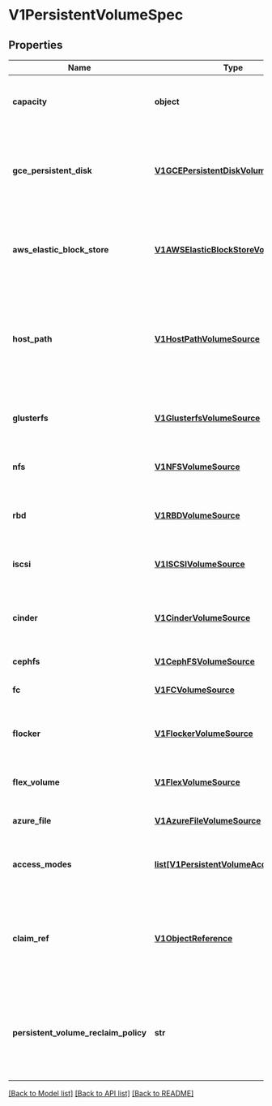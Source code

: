 # V1PersistentVolumeSpec

## Properties
Name | Type | Description | Notes
------------ | ------------- | ------------- | -------------
**capacity** | **object** | A description of the persistent volume&#39;s resources and capacity. More info: http://releases.k8s.io/release-1.2/docs/user-guide/persistent-volumes.md#capacity | [optional] 
**gce_persistent_disk** | [**V1GCEPersistentDiskVolumeSource**](V1GCEPersistentDiskVolumeSource.md) | GCEPersistentDisk represents a GCE Disk resource that is attached to a kubelet&#39;s host machine and then exposed to the pod. Provisioned by an admin. More info: http://releases.k8s.io/release-1.2/docs/user-guide/volumes.md#gcepersistentdisk | [optional] 
**aws_elastic_block_store** | [**V1AWSElasticBlockStoreVolumeSource**](V1AWSElasticBlockStoreVolumeSource.md) | AWSElasticBlockStore represents an AWS Disk resource that is attached to a kubelet&#39;s host machine and then exposed to the pod. More info: http://releases.k8s.io/release-1.2/docs/user-guide/volumes.md#awselasticblockstore | [optional] 
**host_path** | [**V1HostPathVolumeSource**](V1HostPathVolumeSource.md) | HostPath represents a directory on the host. Provisioned by a developer or tester. This is useful for single-node development and testing only! On-host storage is not supported in any way and WILL NOT WORK in a multi-node cluster. More info: http://releases.k8s.io/release-1.2/docs/user-guide/volumes.md#hostpath | [optional] 
**glusterfs** | [**V1GlusterfsVolumeSource**](V1GlusterfsVolumeSource.md) | Glusterfs represents a Glusterfs volume that is attached to a host and exposed to the pod. Provisioned by an admin. More info: http://releases.k8s.io/release-1.2/examples/glusterfs/README.md | [optional] 
**nfs** | [**V1NFSVolumeSource**](V1NFSVolumeSource.md) | NFS represents an NFS mount on the host. Provisioned by an admin. More info: http://releases.k8s.io/release-1.2/docs/user-guide/volumes.md#nfs | [optional] 
**rbd** | [**V1RBDVolumeSource**](V1RBDVolumeSource.md) | RBD represents a Rados Block Device mount on the host that shares a pod&#39;s lifetime. More info: http://releases.k8s.io/release-1.2/examples/rbd/README.md | [optional] 
**iscsi** | [**V1ISCSIVolumeSource**](V1ISCSIVolumeSource.md) | ISCSI represents an ISCSI Disk resource that is attached to a kubelet&#39;s host machine and then exposed to the pod. Provisioned by an admin. | [optional] 
**cinder** | [**V1CinderVolumeSource**](V1CinderVolumeSource.md) | Cinder represents a cinder volume attached and mounted on kubelets host machine More info: http://releases.k8s.io/release-1.2/examples/mysql-cinder-pd/README.md | [optional] 
**cephfs** | [**V1CephFSVolumeSource**](V1CephFSVolumeSource.md) | CephFS represents a Ceph FS mount on the host that shares a pod&#39;s lifetime | [optional] 
**fc** | [**V1FCVolumeSource**](V1FCVolumeSource.md) | FC represents a Fibre Channel resource that is attached to a kubelet&#39;s host machine and then exposed to the pod. | [optional] 
**flocker** | [**V1FlockerVolumeSource**](V1FlockerVolumeSource.md) | Flocker represents a Flocker volume attached to a kubelet&#39;s host machine and exposed to the pod for its usage. This depends on the Flocker control service being running | [optional] 
**flex_volume** | [**V1FlexVolumeSource**](V1FlexVolumeSource.md) | FlexVolume represents a generic volume resource that is provisioned/attached using a exec based plugin. This is an alpha feature and may change in future. | [optional] 
**azure_file** | [**V1AzureFileVolumeSource**](V1AzureFileVolumeSource.md) | AzureFile represents an Azure File Service mount on the host and bind mount to the pod. | [optional] 
**access_modes** | [**list[V1PersistentVolumeAccessMode]**](V1PersistentVolumeAccessMode.md) | AccessModes contains all ways the volume can be mounted. More info: http://releases.k8s.io/release-1.2/docs/user-guide/persistent-volumes.md#access-modes | [optional] 
**claim_ref** | [**V1ObjectReference**](V1ObjectReference.md) | ClaimRef is part of a bi-directional binding between PersistentVolume and PersistentVolumeClaim. Expected to be non-nil when bound. claim.VolumeName is the authoritative bind between PV and PVC. More info: http://releases.k8s.io/release-1.2/docs/user-guide/persistent-volumes.md#binding | [optional] 
**persistent_volume_reclaim_policy** | **str** | What happens to a persistent volume when released from its claim. Valid options are Retain (default) and Recycle. Recyling must be supported by the volume plugin underlying this persistent volume. More info: http://releases.k8s.io/release-1.2/docs/user-guide/persistent-volumes.md#recycling-policy | [optional] 

[[Back to Model list]](../README.md#documentation-for-models) [[Back to API list]](../README.md#documentation-for-api-endpoints) [[Back to README]](../README.md)


